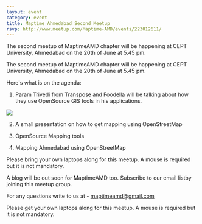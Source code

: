 ```yaml
---
layout: event
category: event
title: Maptime Ahmedabad Second Meetup
rsvp: http://www.meetup.com/Maptime-AMD/events/223012611/
---
```


The second meetup of MaptimeAMD chapter will be happening at CEPT University, Ahmedabad on the 20th of June at 5.45 pm. 

The second meetup of MaptimeAMD chapter will be happening at CEPT University, Ahmedabad on the 20th of June at 5.45 pm. 

Here's what is on the agenda:

1. Param Trivedi from Transpose and Foodella will be talking about how they use OpenSource GIS tools in his applications.

![](https://db.tt/GtDTFP5L)

2. A small presentation on how to get mapping using OpenStreetMap

3. OpenSource Mapping tools

4. Mapping Ahmedabad using OpenStreetMap


Please bring your own laptops along for this meetup. A mouse is required but it is not mandatory.




A blog will be out soon for MaptimeAMD too. Subscribe to our email listby joining this meetup group.

For any questions write to us at - maptimeamd@gmail.com 


Please get your own laptops along for this meetup. A mouse is required but it is not mandatory.


